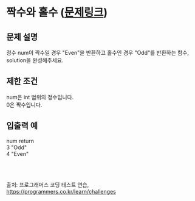 # 짝수와 홀수 ([문제링크](https://school.programmers.co.kr/learn/courses/30/lessons/12937))

## 문제 설명
정수 num이 짝수일 경우 "Even"을 반환하고 홀수인 경우 "Odd"를 반환하는 함수, solution을 완성해주세요.

## 제한 조건
num은 int 범위의 정수입니다.<br/>
0은 짝수입니다.<br/>
## 입출력 예
num	return <br/>
3	"Odd" <br/>
4	"Even" <br/>

<br/><br/>

출처: 프로그래머스 코딩 테스트 연습, https://programmers.co.kr/learn/challenges
